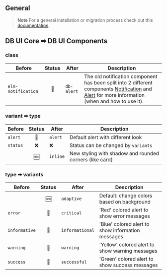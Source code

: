 ## General

> **Note**
> For a general installation or migration process check out this [documentation](https://www.npmjs.com/package/@db-ui/components).

## DB UI Core ➡ DB UI Components

### class

| Before             | Status | After      | Description                                                                                                                                                                                                                                                                                                                                                                                                                                    |
| ------------------ | :----: | ---------- | ---------------------------------------------------------------------------------------------------------------------------------------------------------------------------------------------------------------------------------------------------------------------------------------------------------------------------------------------------------------------------------------------------------------------------------------------- |
| `elm-notification` |   🔁   | `db-alert` | The old notification component has been split into 2 different components [Notification](https://marketingportal.extranet.deutschebahn.com/marketingportal/Design-Anwendungen/db-ux-design-system-v3/components/feedback/notification) and [Alert](https://marketingportal.extranet.deutschebahn.com/marketingportal/Design-Anwendungen/db-ux-design-system-v3/components/feedback/alert) for more information (when and how to use it). |

### variant ➡ type

| Before   | Status | After    | Description                                             |
| -------- | :----: | -------- | ------------------------------------------------------- |
| `alert`  |   🔁   | `alert`  | Default alert with different look                       |
| `status` |   ❌   | ❌       | Status can be changed by `variants`                     |
|          |   🆕   | `inline` | New styling with shadow and rounded corners (like card) |

### type ➡ variants

| Before        | Status | After           | Description                                       |
| ------------- | :----: | --------------- | ------------------------------------------------- |
|               |   🆕   | `adaptive`      | Default: change colors based on background        |
| `error`       |   🔁   | `critical`      | 'Red' colored alert to show error messages        |
| `informative` |   🔁   | `informational` | 'Blue' colored alert to show information messages |
| `warning`     |   🔁   | `warning`       | 'Yellow' colored alert to show warning messages   |
| `success`     |   🔁   | `successful`    | 'Green' colored alert to show success messages    |
